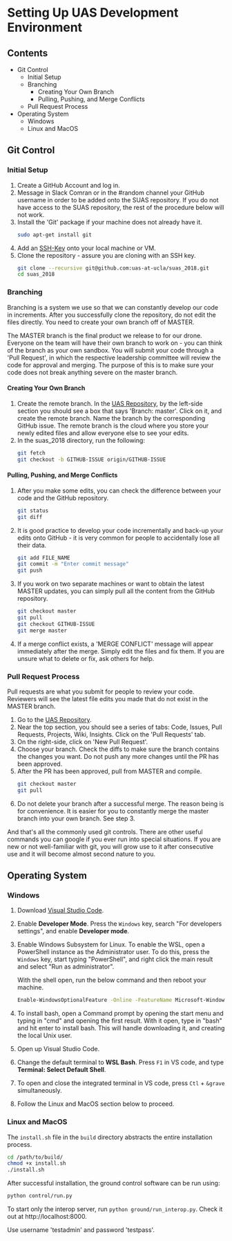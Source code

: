 # Setting Up UAS Development Environment

## Contents
 * Git Control
   * Initial Setup
   * Branching
     * Creating Your Own Branch
     * Pulling, Pushing, and Merge Conflicts
   * Pull Request Process
 * Operating System
   * Windows
   * Linux and MacOS

## Git Control
### Initial Setup
1. Create a GitHub Account and log in.
2. Message in Slack Comran or in the #random channel your GitHub username in order to be
   added onto the SUAS repository. If you do not have access to the SUAS
   repository, the rest of the procedure below will not work.
3. Install the 'Git' package if your machine does not already have it.
   ```bash
   sudo apt-get install git
   ```
4. Add an [SSH-Key](https://help.github.com/articles/generating-a-new-ssh-key-and-adding-it-to-the-ssh-agent/) onto your local machine or VM.
5. Clone the repository - assure you are cloning with an SSH key.
   ```bash
   git clone --recursive git@github.com:uas-at-ucla/suas_2018.git
   cd suas_2018
   ```
### Branching
Branching is a system we use so that we can constantly develop our code in
increments. After you successfully clone the repository, do not edit the files
directly. You need to create your own branch off of MASTER.

The MASTER branch is the final product we release to for our drone.
Everyone on the team will have their own branch to work on - you can think of
the branch as your own sandbox. You will submit your code through a 'Pull
Request', in which the respective leadership committee will review the code for
approval and merging. The purpose of this is to make sure your code does not
break anything severe on the master branch.

#### Creating Your Own Branch
1. Create the remote branch. In the [UAS Repository](https://github.com/uas-at-ucla/suas_2018), by the
   left-side section you should see a box that says 'Branch: master'. Click on it,
   and create the remote branch. Name the branch by the corresponding GitHub issue. The
   remote branch is the cloud where you store your newly edited files and
   allow everyone else to see your edits.
2. In the suas_2018 directory, run the following:
   ```bash
   git fetch
   git checkout -b GITHUB-ISSUE origin/GITHUB-ISSUE
   ```

#### Pulling, Pushing, and Merge Conflicts
1. After you make some edits, you can check the difference between your
   code and the GitHub repository.
   ```bash
   git status
   git diff
   ```
2. It is good practice to develop your code incrementally and back-up your edits
   onto GitHub - it is very common for people to accidentally lose all their
   data.
   ```bash
   git add FILE_NAME
   git commit -m "Enter commit message"
   git push
   ```
3. If you work on two separate machines or want to obtain the latest MASTER
   updates, you can simply pull all the content from the GitHub repository.
   ```bash
   git checkout master
   git pull
   git checkout GITHUB-ISSUE
   git merge master
   ```
4. If a merge conflict exists, a 'MERGE CONFLICT' message will appear immediately after the merge. Simply edit the files
   and fix them. If you are unsure what to delete or fix, ask others for help.

### Pull Request Process
Pull requests are what you submit for people to review your code. Reviewers will
see the latest file edits you made that do not exist in the MASTER branch.

1. Go to the [UAS Repository](https://github.com/uas-at-ucla/suas_2018).
2. Near the top section, you should see a series of tabs: Code, Issues, Pull
   Requests, Projects, Wiki, Insights. Click on the 'Pull Requests' tab.
3. On the right-side, click on 'New Pull Request'.
4. Choose your branch. Check the diffs to make sure the branch contains the
   changes you want. Do not push any more changes until the PR has been approved.
5. After the PR has been approved, pull from MASTER and compile.
   ```bash
   git checkout master
   git pull
   ```
6. Do not delete your branch after a successful merge. The reason being is for convenience. It is easier for you to constantly merge the master branch into your own branch. See step 3.

And that's all the commonly used git controls. There are other useful commands you can google if you ever run into special situations. If you are new or not well-familiar with git, you will grow use to it after consecutive use and it will become almost second nature to you.

## Operating System

### Windows
1. Download [Visual Studio Code](https://code.visualstudio.com/docs/setup/windows).

2. Enable **Developer Mode**. Press the `Windows` key, search "For developers settings", and enable **Developer mode**.

3. Enable Windows Subsystem for Linux.
   To enable the WSL, open a PowerShell instance as the Administrator user. To do this, press the `Windows` key, start typing "PowerShell", and right click the main result and select "Run as administrator".

   With the shell open, run the below command and then reboot your machine.
   ```bash
   Enable-WindowsOptionalFeature -Online -FeatureName Microsoft-Windows-Subsystem-Linux
   ```

4. To install bash, open a Command prompt by opening the start menu and typing in "cmd" and opening the first result. With it open, type 
   in "bash" and hit enter to install bash. This will handle downloading it, and creating the local Unix user.

5. Open up Visual Studio Code.

6. Change the default terminal to **WSL Bash**. Press `F1` in VS code, and type **Terminal: Select Default Shell**.

7. To open and close the integrated terminal in VS code, press `Ctl` + `&grave` simultaneously.

8. Follow the Linux and MacOS section below to proceed.

### Linux and MacOS
The `install.sh` file in the `build` directory abstracts the entire
installation process.
```bash
cd /path/to/build/
chmod +x install.sh
./install.sh
```

After successful installation, the ground control software can be run using:
```bash
python control/run.py
```

To start only the interop server, run ```python ground/run_interop.py```. Check it out at http://localhost:8000.

Use username 'testadmin' and password 'testpass'.
